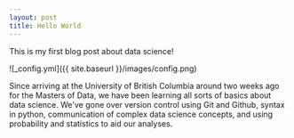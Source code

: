 ```yaml
---
layout: post
title: Hello World
---
```


This is my first blog post about data science!

![_config.yml]({{ site.baseurl }}/images/config.png)

Since arriving at the University of British Columbia around two weeks ago for the Masters of Data, we have been learning all sorts of basics about data science. We've gone over version control using Git and Github, syntax in python, communication of complex data science concepts, and using probability and statistics to aid our analyses.  